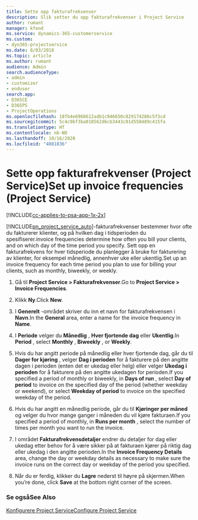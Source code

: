 ```yaml
---
title: Sette opp fakturafrekvenser
description: Slik setter du opp fakturafrekvenser i Project Service
author: rumant
manager: kfend
ms.service: dynamics-365-customerservice
ms.custom:
- dyn365-projectservice
ms.date: 8/03/2018
ms.topic: article
ms.author: rumant
audience: Admin
search.audienceType:
- admin
- customizer
- enduser
search.app:
- D365CE
- D365PS
- ProjectOperations
ms.openlocfilehash: 18fb4e6968612adb1c946650c829174286c5f3cd
ms.sourcegitcommit: 5c4c9bf3ba018562d6cb3443c01d550489c415fa
ms.translationtype: HT
ms.contentlocale: nb-NO
ms.lasthandoff: 10/16/2020
ms.locfileid: "4081836"
---
```

# <a name="set-up-invoice-frequencies-project-service"></a><span data-ttu-id="b67e4-103">Sette opp fakturafrekvenser (Project Service)</span><span class="sxs-lookup"><span data-stu-id="b67e4-103">Set up invoice frequencies (Project Service)</span></span>

[!INCLUDE[cc-applies-to-psa-app-1x-2x](../includes/cc-applies-to-psa-app-1x-2x.md)]

[!INCLUDE[pn_project_service_auto](../includes/pn-project-service-auto.md)]<span data-ttu-id="b67e4-104">-fakturafrekvenser bestemmer hvor ofte du fakturerer klienter, og på hvilken dag i tidsperioden du spesifiserer.</span><span class="sxs-lookup"><span data-stu-id="b67e4-104">invoice frequencies determine how often you bill your clients, and on which day of the time period you specify.</span></span> <span data-ttu-id="b67e4-105">Sett opp en fakturafrekvens for hver tidsperiode du planlegger å bruke for fakturering av klienter, for eksempel månedlig, annenhver uke eller ukentlig.</span><span class="sxs-lookup"><span data-stu-id="b67e4-105">Set up an invoice frequency for each time period you plan to use for billing your clients, such as monthly, biweekly, or weekly.</span></span>  
  
1.  <span data-ttu-id="b67e4-106">Gå til **Project Service > Fakturafrekvenser**.</span><span class="sxs-lookup"><span data-stu-id="b67e4-106">Go to **Project Service > Invoice Frequencies**.</span></span>  
  
2.  <span data-ttu-id="b67e4-107">Klikk **Ny**.</span><span class="sxs-lookup"><span data-stu-id="b67e4-107">Click **New**.</span></span>  
  
3.  <span data-ttu-id="b67e4-108">I **Generelt** -området skriver du inn et navn for fakturafrekvensen i **Navn**.</span><span class="sxs-lookup"><span data-stu-id="b67e4-108">In the **General** area, enter a name for the invoice frequency in **Name**.</span></span>  
  
4.  <span data-ttu-id="b67e4-109">I **Periode** velger du **Månedlig** , **Hver fjortende dag** eller **Ukentlig**.</span><span class="sxs-lookup"><span data-stu-id="b67e4-109">In **Period** , select **Monthly** , **Biweekly** , or **Weekly**.</span></span>  
  
5.  <span data-ttu-id="b67e4-110">Hvis du har angitt periode på månedlig eller hver fjortende dag, går du til **Dager for kjøring** , velger **Dag i perioden** for å fakturere på den angitte dagen i perioden (enten det er ukedag eller helg) eller velger **Ukedag i perioden** for å fakturere på den angitte ukedagen for perioden.</span><span class="sxs-lookup"><span data-stu-id="b67e4-110">If you specified a period of monthly or biweekly, in **Days of run** , select **Day of period** to invoice on the specified day of the period (whether weekday or weekend), or select **Weekday of period** to invoice on the specified weekday of the period.</span></span>  
  
6.  <span data-ttu-id="b67e4-111">Hvis du har angitt en månedlig periode, går du til **Kjøringer per måned** og velger du hvor mange ganger i måneden du vil kjøre fakturaen.</span><span class="sxs-lookup"><span data-stu-id="b67e4-111">If you specified a period of monthly, in **Runs per month** , select the number of times per month you want to run the invoice.</span></span>  
  
7.  <span data-ttu-id="b67e4-112">I området **Fakturafrekvensdetaljer** endrer du detaljer for dag eller ukedag etter behov for å være sikker på at fakturaen kjører på riktig dag eller ukedag i den angitte perioden.</span><span class="sxs-lookup"><span data-stu-id="b67e4-112">In the **Invoice Frequency Details** area, change the day or weekday details as necessary to make sure the invoice runs on the correct day or weekday of the period you specified.</span></span>  
  
8.  <span data-ttu-id="b67e4-113">Når du er ferdig, klikker du **Lagre** nederst til høyre på skjermen.</span><span class="sxs-lookup"><span data-stu-id="b67e4-113">When you’re done, click **Save** at the bottom right corner of the screen.</span></span>  
  
### <a name="see-also"></a><span data-ttu-id="b67e4-114">Se også</span><span class="sxs-lookup"><span data-stu-id="b67e4-114">See Also</span></span>  
 [<span data-ttu-id="b67e4-115">Konfigurere Project Service</span><span class="sxs-lookup"><span data-stu-id="b67e4-115">Configure Project Service</span></span>](../psa/configure.md)
